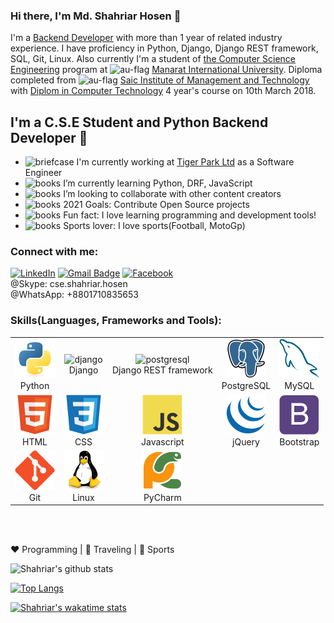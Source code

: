 ### Hi there, I'm Md. Shahriar Hosen 👋

I'm a <a href="https://www.google.com/search?q=Backend+developer">Backend Developer</a> with more than 1 year of related industry experience. I have proficiency in Python, Django, Django REST framework, SQL, Git, Linux. Also currently I'm a student of <a href="https://www.google.com/search?q=Computer+Science+Engineering">the Computer Science Engineering</a> program at <img alt="au-flag" height=16px src="https://www.svgrepo.com/show/56332/bangladesh.svg"/> <a href="https://manarat.ac.bd/academics/academic-syllabus/cse/">Manarat International University</a>. Diploma completed from <img alt="au-flag" height=16px src="https://www.svgrepo.com/show/56332/bangladesh.svg"/> <a href="https://www.simt.edu.bd/">Saic Institute of Management and Technology</a> with <a href="https://www.simt.edu.bd/course/computer-technology/">Diplom in Computer Technology</a> 4 year's course on 10th March 2018.

## I'm a C.S.E Student and Python Backend Developer 👋

- <img alt="briefcase" height=16px src="https://www.svgrepo.com/show/29670/briefcase.svg"/> I'm currently working at [Tiger Park Ltd][jobwebsite] as a Software Engineer
- <img alt="books" height=16px src="https://www.svgrepo.com/show/230297/books-book.svg"/> I’m currently learning Python, DRF, JavaScript
- <img alt="books" height=16px src="https://www.svgrepo.com/show/211189/help.svg"/> I’m looking to collaborate with other content creators
- <img alt="books" height=16px src="https://www.svgrepo.com/show/211189/help.svg"/> 2021 Goals: Contribute Open Source projects
- <img alt="books" height=16px src="https://www.svgrepo.com/show/5335/crowd-funding.svg"/> Fun fact: I love learning programming and development tools!
- <img alt="books" height=16px src="https://www.svgrepo.com/show/11193/sports-balls.svg"/> Sports lover: I love sports(Football, MotoGp)


### Connect with me:

<a href="https://www.linkedin.com/in/cseshahriar/" target="_blank"><img src="https://img.shields.io/badge/LinkedIn-%230077B5.svg?&style=flat-square&logo=linkedin&logoColor=white" alt="LinkedIn"></a>
[![Gmail Badge](https://img.shields.io/badge/-Gmail-c14438?style=flat-square&logo=Gmail&logoColor=white&link=mailto:cse.shahriar.hosen@gmail.com)](mailto:cse.shahriar.hosen@gmail.com)
<a href="https://www.facebook.com/cse.shahriar.hosen" target="_blank"><img src="https://img.shields.io/badge/Facebook-%231877F2.svg?&style=flat-square&logo=facebook&logoColor=white" alt="Facebook"></a>
<br>
@Skype: cse.shahriar.hosen<br>
@WhatsApp: +8801710835653
<br/>

### Skills(Languages, Frameworks and Tools):

<table>
  <tr>
    <td align="center">
      <img alt="python" height=64px src="https://raw.githubusercontent.com/devicons/devicon/master/icons/python/python-original.svg">
      <br>Python
    </td>
    <td align="center">
      <img alt="django" height=64px src="https://cdn.worldvectorlogo.com/logos/django.svg">
      <br>Django
    </td>
    <td align="center">
      <img alt="postgresql" height=64px src="https://www.django-rest-framework.org/img/logo.png">
      <br>Django REST framework
    </td>
    <td align="center">
      <img alt="postgresql" height=64px src="https://raw.githubusercontent.com/devicons/devicon/master/icons/postgresql/postgresql-original.svg">
      <br>PostgreSQL
    </td>
    <td align="center">
      <img alt="mysql" height=64px src="https://raw.githubusercontent.com/devicons/devicon/master/icons/mysql/mysql-original.svg">
      <br>MySQL
    </td>
  </tr>
  
   <tr>
     <td align="center">
      <img alt="html" height=64px src="https://raw.githubusercontent.com/devicons/devicon/master/icons/html5/html5-original.svg">
      <br>HTML
    </td>
     <td align="center">
      <img alt="css" height=64px src="https://raw.githubusercontent.com/devicons/devicon/master/icons/css3/css3-original.svg">
      <br>CSS
    </td>
    <td align="center">
      <img alt="javascript" height=64px src="https://raw.githubusercontent.com/devicons/devicon/master/icons/javascript/javascript-original.svg">
      <br>Javascript
    </td>
    <td align="center">
      <img alt="jquery" height=64px src="https://raw.githubusercontent.com/devicons/devicon/master/icons/jquery/jquery-original.svg">
      <br>jQuery
    </td>
    <td align="center">
      <img alt="bootstrap" height=64px src="https://raw.githubusercontent.com/devicons/devicon/master/icons/bootstrap/bootstrap-plain.svg">
      <br>Bootstrap
    </td>
  </tr>
  
  <tr>
    <td align="center">
      <img alt="git" height=64px src="https://raw.githubusercontent.com/devicons/devicon/master/icons/git/git-original.svg">
      <br>Git
    </td>
    <td align="center">
      <img alt="linux" height=64px src="https://raw.githubusercontent.com/devicons/devicon/master/icons/linux/linux-original.svg">
      <br>Linux
    </td>
    <td align="center">
      <img alt="pycharm" height=64px src="https://raw.githubusercontent.com/devicons/devicon/master/icons/pycharm/pycharm-original.svg">
      <br>PyCharm
    </td>
  </tr>
</table>

<br />
<br/>

:heart: Programming | :blue_heart: Traveling | :black_heart: Sports
<br />

![Shahriar's github stats](https://github-readme-stats.vercel.app/api?username=cseshahriar&show_icons=true&hide_border=true&count_private=true) 

[![Top Langs](https://github-readme-stats.vercel.app/api/top-langs/?username=cseshahriar)](https://github.com/cseshahriar/github-readme-stats)

[![Shahriar's wakatime stats](https://github-readme-stats.vercel.app/api/wakatime?username=@cseshahriar)](https://github.com/cseshahriar/github-readme-stats)

<br/>

[cseshahriar]: https://github.com/cseshahriar
[jobwebsite]: https://tiger-park.com/
[website]: https://github.com/cseshahriar
[youtube]: https://www.youtube.com/channel/UCPBtm-c6g5vLKqFJGOGc6NQ/
[instagram]: https://github.com/cseshahriar
[linkedin]: https://github.com/cseshahriar
